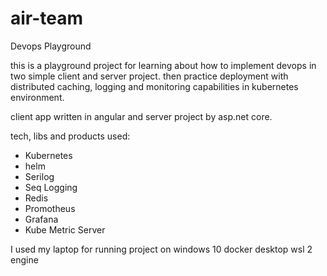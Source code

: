 # air-team
Devops Playground

this is a playground project for learning about how to implement devops in two simple client and server project. 
then practice deployment with distributed caching, logging and monitoring capabilities in kubernetes environment.

client app written in angular and server project by asp.net core.

tech, libs and products used:

- Kubernetes
- helm
- Serilog
- Seq Logging
- Redis
- Promotheus
- Grafana
- Kube Metric Server

I used my laptop for running project on windows 10 docker desktop wsl 2 engine
